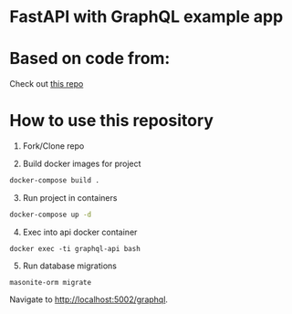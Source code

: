 # FastAPI with GraphQL example app

# Based on code from:
Check out [this repo](https://github.com/moluwole/fastapi-graphql)

# How to use this repository

1. Fork/Clone repo

2. Build docker images for project

```sh
docker-compose build .
```

3. Run project in containers

```sh
docker-compose up -d
```

4. Exec into api docker container

```
docker exec -ti graphql-api bash
```

5. Run database migrations

```
masonite-orm migrate
```

Navigate to [http://localhost:5002/graphql](http://localhost:5002/graphql).